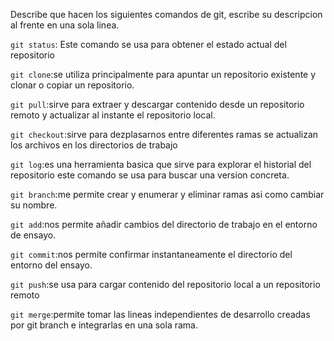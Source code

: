 Describe que hacen los siguientes comandos de git, escribe su descripcion al frente en una sola linea.

`git status`: Este comando se usa para obtener el estado actual del repositorio

`git clone`:se utiliza principalmente para apuntar un repositorio existente y clonar o copiar un repositorio.

`git pull`:sirve para extraer y descargar contenido desde un repositorio remoto y actualizar al instante el repositorio local.

`git checkout`:sirve para dezplasarnos entre diferentes ramas se actualizan los archivos en los directorios de trabajo


`git log`:es una herramienta basica que sirve para explorar el historial del repositorio este comando se usa para buscar una version concreta.

`git branch`:me permite crear y enumerar y eliminar ramas asi como cambiar su nombre.

`git add`:nos permite añadir cambios del directorio de trabajo en el entorno de ensayo.

`git commit`:nos permite confirmar instantaneamente el directorio del entorno del ensayo.

`git push`:se usa para cargar contenido del repositorio local a un repositorio remoto

`git merge`:permite tomar las lineas independientes de desarrollo creadas por git branch e integrarlas en una sola rama.
